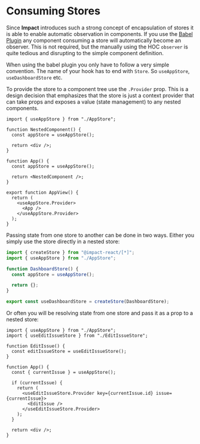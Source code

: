 # Consuming Stores

Since **Impact** introduces such a strong concept of encapsulation of stores it is able to enable automatic observation in components. If you use the [Babel Plugin](../index.md#automatic-observation) any component consuming a store will automatically become an observer. This is not required, but the manually using the HOC `observer` is quite tedious and disrupting to the simple component definition.

When using the babel plugin you only have to follow a very simple convention. The name of your hook has to end with `Store`. So `useAppStore`, `useDashboardStore` etc.

To provide the store to a component tree use the `.Provider` prop. This is a design decision that emphasizes that the store is just a context provider that can take props and exposes a value (state management) to any nested components.

```tsx
import { useAppStore } from "./AppStore";

function NestedComponent() {
  const appStore = useAppStore();

  return <div />;
}

function App() {
  const appStore = useAppStore();

  return <NestedComponent />;
}

export function AppView() {
  return (
    <useAppStore.Provider>
      <App />
    </useAppStore.Provider>
  );
}
```

Passing state from one store to another can be done in two ways. Either you simply use the store directly in a nested store:

```ts
import { createStore } from "@impact-react/[*]";
import { useAppStore } from "./AppStore";

function DashboardStore() {
  const appStore = useAppStore();

  return {};
}

export const useDashboardStore = createStore(DashboardStore);
```

Or often you will be resolving state from one store and pass it as a prop to a nested store:

```tsx
import { useAppStore } from "./AppStore";
import { useEditIssueStore } from "./EditIssueStore";

function EditIssue() {
  const editIssueStore = useEditIssueStore();
}

function App() {
  const { currentIssue } = useAppStore();

  if (currentIssue) {
    return (
      <useEditIssueStore.Provider key={currentIssue.id} issue={currentIssue}>
        <EditIssue />
      </useEditIssueStore.Provider>
    );
  }

  return <div />;
}
```
